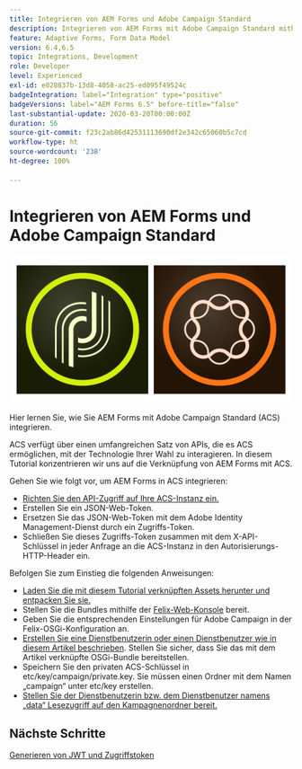 ```yaml
---
title: Integrieren von AEM Forms und Adobe Campaign Standard
description: Integrieren von AEM Forms mit Adobe Campaign Standard mithilfe des AEM Forms-Formulardatenmodells, um ACS-Kampagnenprofilinformationen usw. abzurufen
feature: Adaptive Forms, Form Data Model
version: 6.4,6.5
topic: Integrations, Development
role: Developer
level: Experienced
exl-id: e028837b-13d8-4058-ac25-ed095f49524c
badgeIntegration: label="Integration" type="positive"
badgeVersions: label="AEM Forms 6.5" before-title="false"
last-substantial-update: 2020-03-20T00:00:00Z
duration: 56
source-git-commit: f23c2ab86d42531113690df2e342c65060b5c7cd
workflow-type: ht
source-wordcount: '238'
ht-degree: 100%

---
```


# Integrieren von AEM Forms und Adobe Campaign Standard

![formsandcampaign](assets/helpx-cards-forms.png)

Hier lernen Sie, wie Sie AEM Forms mit Adobe Campaign Standard (ACS) integrieren.

ACS verfügt über einen umfangreichen Satz von APIs, die es ACS ermöglichen, mit der Technologie Ihrer Wahl zu interagieren. In diesem Tutorial konzentrieren wir uns auf die Verknüpfung von AEM Forms mit ACS.

Gehen Sie wie folgt vor, um AEM Forms in ACS integrieren:

* [Richten Sie den API-Zugriff auf Ihre ACS-Instanz ein.](https://experienceleague.adobe.com/docs/campaign-standard/using/working-with-apis/get-started-apis.html?lang=de)
* Erstellen Sie ein JSON-Web-Token.
* Ersetzen Sie das JSON-Web-Token mit dem Adobe Identity Management-Dienst durch ein Zugriffs-Token.
* Schließen Sie dieses Zugriffs-Token zusammen mit dem X-API-Schlüssel in jeder Anfrage an die ACS-Instanz in den Autorisierungs-HTTP-Header ein.

Befolgen Sie zum Einstieg die folgenden Anweisungen:

* [Laden Sie die mit diesem Tutorial verknüpften Assets herunter und entpacken Sie sie.](assets/aem-forms-and-acs-bundles.zip)
* Stellen Sie die Bundles mithilfe der [Felix-Web-Konsole](http://localhost:4502/system/console/bundles) bereit.
* Geben Sie die entsprechenden Einstellungen für Adobe Campaign in der Felix-OSGi-Konfiguration an.
* [Erstellen Sie eine Dienstbenutzerin oder einen Dienstbenutzer wie in diesem Artikel beschrieben](/help/forms/adaptive-forms/service-user-tutorial-develop.md). Stellen Sie sicher, dass Sie das mit dem Artikel verknüpfte OSGi-Bundle bereitstellen.
* Speichern Sie den privaten ACS-Schlüssel in etc/key/campaign/private.key. Sie müssen einen Ordner mit dem Namen „campaign“ unter etc/key erstellen.
* [Stellen Sie der Dienstbenutzerin bzw. dem Dienstbenutzer namens „data“ Lesezugriff auf den Kampagnenordner bereit.](http://localhost:4502/useradmin)

## Nächste Schritte

[Generieren von JWT und Zugriffstoken](partone.md)
